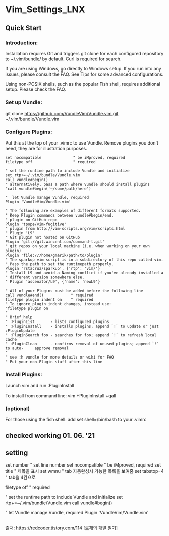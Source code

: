 # Vim_Settings_LNX

## Quick Start

### Introduction:

Installation requires Git and triggers git clone for each configured repository to ~/.vim/bundle/ by default. Curl is required for search.

If you are using Windows, go directly to Windows setup. If you run into any issues, please consult the FAQ. See Tips for some advanced configurations.

Using non-POSIX shells, such as the popular Fish shell, requires additional setup. Please check the FAQ.

### Set up Vundle:

  git clone https://github.com/VundleVim/Vundle.vim.git ~/.vim/bundle/Vundle.vim

### Configure Plugins:

Put this at the top of your .vimrc to use Vundle. Remove plugins you don't need, they are for illustration purposes.

    set nocompatible              " be iMproved, required
    filetype off                  " required

    " set the runtime path to include Vundle and initialize
    set rtp+=~/.vim/bundle/Vundle.vim
    call vundle#begin()
    " alternatively, pass a path where Vundle should install plugins
    "call vundle#begin('~/some/path/here')

    "  let Vundle manage Vundle, required
    Plugin 'VundleVim/Vundle.vim'

    " The following are examples of different formats supported.
    " Keep Plugin commands between vundle#begin/end.
    " plugin on GitHub repo
    Plugin 'tpope/vim-fugitive'
    " plugin from http://vim-scripts.org/vim/scripts.html
    " Plugin 'L9'
    " Git plugin not hosted on GitHub
    Plugin 'git://git.wincent.com/command-t.git'
    " git repos on your local machine (i.e. when working on your own plugin)
    Plugin 'file:///home/gmarik/path/to/plugin'
    " The sparkup vim script is in a subdirectory of this repo called vim.
    " Pass the path to set the runtimepath properly.
    Plugin 'rstacruz/sparkup', {'rtp': 'vim/'}
    " Install L9 and avoid a Naming conflict if you've already installed a
    " different version somewhere else.
    " Plugin 'ascenator/L9', {'name': 'newL9'}

    " All of your Plugins must be added before the following line
    call vundle#end()            " required
    filetype plugin indent on    " required
    " To ignore plugin indent changes, instead use:
    "filetype plugin on
    "
    " Brief help
    " :PluginList       - lists configured plugins
    " :PluginInstall    - installs plugins; append `!` to update or just :PluginUpdate
    " :PluginSearch foo - searches for foo; append `!` to refresh local cache
    " :PluginClean      - confirms removal of unused plugins; append `!` to auto-     approve removal
    "
    " see :h vundle for more details or wiki for FAQ
    " Put your non-Plugin stuff after this line

### Install Plugins:

Launch vim and run :PluginInstall

To install from command line: vim +PluginInstall +qall

### (optional) 
For those using the fish shell: add set shell=/bin/bash to your .vimrc

## checked working 01. 06. '21

## setting 

  set number " set line number
  set nocompatible " be iMproved, required
  set title " 제목을 표시
  set wmnu " tab 자동완성시 가능한 목록을 보여줌
  set tabstop=4 " tab을 4칸으로

  filetype off " required

  " set the runtime path to include Vundle and initialize
  set rtp+=~/.vim/bundle/Vundle.vim
  call vundle#begin()

  " let Vundle manage Vundle, required
  Plugin 'VundleVim/Vundle.vim'

## 
출처: https://redcoder.tistory.com/114 [로재의 개발 일기]
